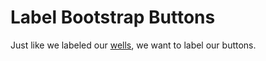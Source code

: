 # Label Bootstrap Buttons
Just like we labeled our [wells](https://github.com/FreeCodeCamp/FreeCodeCamp/wiki/Challenge-Label-Bootstrap-Wells), we want to label our buttons.
